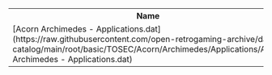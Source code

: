 <table>
<tr><th>Name</th><th>Size</th></tr>
<tr><td>[Acorn Archimedes - Applications.dat](https://raw.githubusercontent.com/open-retrogaming-archive/dat-catalog/main/root/basic/TOSEC/Acorn/Archimedes/Applications/Acorn Archimedes - Applications.dat)</td><td>7174</td></tr>
</table>
